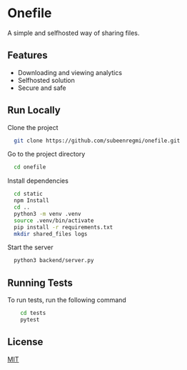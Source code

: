 
# Onefile

A simple and selfhosted way of sharing files.

## Features

- Downloading and viewing analytics
- Selfhosted solution
- Secure and safe


## Run Locally

Clone the project

```bash
  git clone https://github.com/subeenregmi/onefile.git
```

Go to the project directory

```bash
  cd onefile
```

Install dependencies

```bash
  cd static
  npm Install
  cd ..
  python3 -m venv .venv
  source .venv/bin/activate
  pip install -r requirements.txt
  mkdir shared_files logs
```

Start the server

```bash
  python3 backend/server.py
```


## Running Tests

To run tests, run the following command

```bash
    cd tests
    pytest
```


## License

[MIT](https://choosealicense.com/licenses/mit/)


